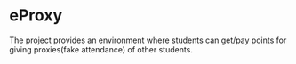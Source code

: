 # eProxy
The project provides an environment where students can get/pay points for giving proxies(fake attendance) of other students.
